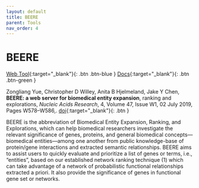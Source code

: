 ```yaml
---
layout: default
title: BEERE
parent: Tools
nav_order: 4
---
```

# BEERE

[Web Tool](http://discovery.informatics.uab.edu/BEERE/){:target="_blank"}{: .btn .btn-blue }
[Docs](http://discovery.informatics.uab.edu/BEERE/index.php/pages/help){:target="_blank"}{: .btn .btn-green }

Zongliang Yue, Christopher D Willey, Anita B Hjelmeland, Jake Y Chen, **BEERE: a web server for biomedical entity expansion**, ranking and explorations, _Nucleic Acids Research_, 4, Volume 47, Issue W1, 02 July 2019, Pages W578–W586,.  <span class="fs-3">[doi](https://doi.org/10.1093/nar/gkz428){:target="_blank"}{: .btn }</span>

BEERE is the abbreviation of Biomedical Entity Expansion, Ranking, and Explorations, which can help biomedical researchers investigate the relevant significance of genes, proteins, and general biomedical concepts—biomedical entities—among one another from public knowledge-base of protein/gene interactions and extracted semantic relationships. BEERE aims to assist users to quickly evaluate and prioritize a list of genes or terms, i.e., “entities”, based on our established network ranking technique (1) which can take advantage of a network of probabilistic functional relationships extracted a priori. It also provide the significance of genes in functional gene set or networks.